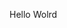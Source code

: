 Hello Wolrd






















































































































































































































































































































































































































































